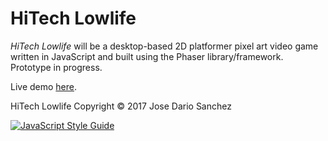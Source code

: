 # HiTech Lowlife

*HiTech Lowlife* will be a desktop-based 2D platformer pixel art video game written in JavaScript and built using the Phaser library/framework. Prototype in progress.

Live demo [here](http://game.darzyx.com/).



HiTech Lowlife Copyright © 2017 Jose Dario Sanchez

[![JavaScript Style Guide](https://img.shields.io/badge/code_style-standard-brightgreen.svg)](https://standardjs.com)
